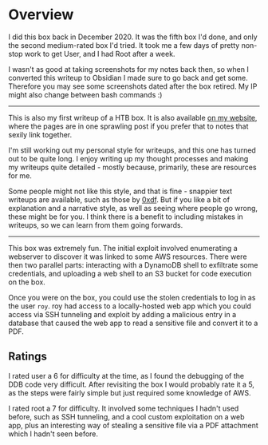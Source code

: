 # Overview

I did this box back in December 2020. It was the fifth box I'd done, and only the second medium-rated box I'd tried. It took me a few days of pretty non-stop work to get User, and I had Root after a week.

I wasn't as good at taking screenshots for my notes back then, so when I converted this writeup to Obsidian I made sure to go back and get some. Therefore you may see some screenshots dated after the box retired. My IP might also change between bash commands :)

---

This is also my first writeup of a HTB box. It is also available [on my website](https://www.mac-goodwin.com/blog/htb/2021/04/29/htb-bucket.html), where the pages are in one sprawling post if you prefer that to notes that sexily link together.

I'm still working out my personal style for writeups, and this one has turned out to be quite long. I enjoy writing up my thought processes and making my writeups quite detailed - mostly because, primarily, these are resources for me.

Some people might not like this style, and that is fine - snappier text writeups are available, such as those by [0xdf](https://0xdf.gitlab.io/). But if you like a bit of explanation and a narrative style, as well as seeing where people go wrong, these might be for you. I think there is a benefit to including mistakes in writeups, so we can learn from them going forwards.

---

This box was extremely fun. The initial exploit involved enumerating a webserver to discover it was linked to some AWS resources. There were then two parallel parts: interacting with a DynamoDB shell to exfiltrate some credentials, and uploading a web shell to an S3 bucket for code execution on the box.

Once you were on the box, you could use the stolen credentials to log in as the user `roy`. roy had access to a locally-hosted web app which you could access via SSH tunneling and exploit by adding a malicious entry in a database that caused the web app to read a sensitive file and convert it to a PDF.

## Ratings

I rated user a 6 for difficulty at the time, as I found the debugging of the DDB code very difficult. After revisiting the box I would probably rate it a 5, as the steps were fairly simple but just required some knowledge of AWS.

I rated root a 7 for difficulty. It involved some techniques I hadn't used before, such as SSH tunneling, and a cool custom exploitation on a web app, plus an interesting way of stealing a sensitive file via a PDF attachment which I hadn't seen before.